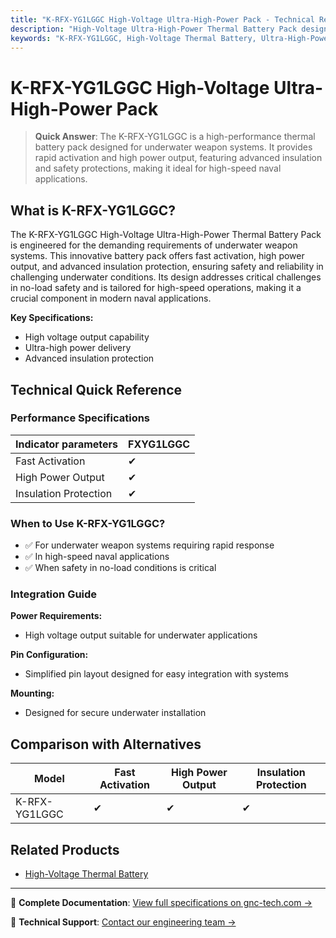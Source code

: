```yaml
---
title: "K-RFX-YG1LGGC High-Voltage Ultra-High-Power Pack - Technical Reference"
description: "High-Voltage Ultra-High-Power Thermal Battery Pack designed for underwater weapon systems with rapid response and high-speed operation."
keywords: "K-RFX-YG1LGGC, High-Voltage Thermal Battery, Ultra-High-Power Pack, Underwater Weapon Systems, High-Speed Naval Applications"
---
```


# K-RFX-YG1LGGC High-Voltage Ultra-High-Power Pack

> **Quick Answer**: The K-RFX-YG1LGGC is a high-performance thermal battery pack designed for underwater weapon systems. It provides rapid activation and high power output, featuring advanced insulation and safety protections, making it ideal for high-speed naval applications.

## What is K-RFX-YG1LGGC?

The K-RFX-YG1LGGC High-Voltage Ultra-High-Power Thermal Battery Pack is engineered for the demanding requirements of underwater weapon systems. This innovative battery pack offers fast activation, high power output, and advanced insulation protection, ensuring safety and reliability in challenging underwater conditions. Its design addresses critical challenges in no-load safety and is tailored for high-speed operations, making it a crucial component in modern naval applications.

**Key Specifications:**
- High voltage output capability
- Ultra-high power delivery
- Advanced insulation protection

## Technical Quick Reference

### Performance Specifications
| Indicator parameters | FXYG1LGGC |
| --- | --- |
| Fast Activation | ✔ |
| High Power Output | ✔ |
| Insulation Protection | ✔ |

### When to Use K-RFX-YG1LGGC?
- ✅ For underwater weapon systems requiring rapid response
- ✅ In high-speed naval applications
- ✅ When safety in no-load conditions is critical

### Integration Guide
**Power Requirements:**
- High voltage output suitable for underwater applications

**Pin Configuration:**
- Simplified pin layout designed for easy integration with systems

**Mounting:**
- Designed for secure underwater installation

## Comparison with Alternatives
| Model | Fast Activation | High Power Output | Insulation Protection |
|-------|----------------|-------------------|-----------------------|
| K-RFX-YG1LGGC | ✔ | ✔ | ✔ |

## Related Products
- [High-Voltage Thermal Battery](https://www.gnc-tech.com/products/thermal-battery-high-voltage/)

---

📘 **Complete Documentation**: [View full specifications on gnc-tech.com →](https://www.gnc-tech.com/products/thermal-battery-high-voltage/)

💬 **Technical Support**: [Contact our engineering team →](https://www.gnc-tech.com/contact)